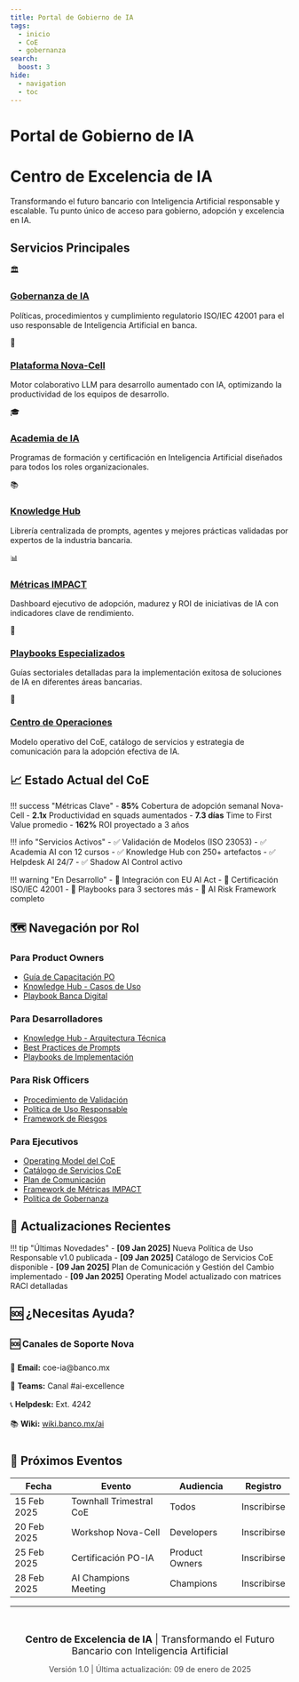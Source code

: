 ```yaml
---
title: Portal de Gobierno de IA
tags:
  - inicio
  - CoE
  - gobernanza
search:
  boost: 3
hide:
  - navigation
  - toc
---
```


# Portal de Gobierno de IA

<div class="ai-hero">
  <h1>Centro de Excelencia de IA</h1>
  <p>Transformando el futuro bancario con Inteligencia Artificial responsable y escalable. Tu punto único de acceso para gobierno, adopción y excelencia en IA.</p>
</div>

## Servicios Principales

<div class="card-grid">
  <div class="banking-card">
    <div class="card-icon">🏛️</div>
    <h3><a href="/governance/politica-uso-responsable-ia/">Gobernanza de IA</a></h3>
    <p>Políticas, procedimientos y cumplimiento regulatorio ISO/IEC 42001 para el uso responsable de Inteligencia Artificial en banca.</p>
  </div>

  <div class="banking-card">
    <div class="card-icon">🚀</div>
    <h3><a href="/knowledge-hub-guide/#arquitectura-nova-cell">Plataforma Nova-Cell</a></h3>
    <p>Motor colaborativo LLM para desarrollo aumentado con IA, optimizando la productividad de los equipos de desarrollo.</p>
  </div>

  <div class="banking-card">
    <div class="card-icon">🎓</div>
    <h3><a href="/academy/guia-capacitacion-product-owner-ia/">Academia de IA</a></h3>
    <p>Programas de formación y certificación en Inteligencia Artificial diseñados para todos los roles organizacionales.</p>
  </div>

  <div class="banking-card">
    <div class="card-icon">📚</div>
    <h3><a href="/knowledge-hub-guide/">Knowledge Hub</a></h3>
    <p>Librería centralizada de prompts, agentes y mejores prácticas validadas por expertos de la industria bancaria.</p>
  </div>

  <div class="banking-card">
    <div class="card-icon">📊</div>
    <h3><a href="/operating-model-coe/#framework-de-metricas-impact">Métricas IMPACT</a></h3>
    <p>Dashboard ejecutivo de adopción, madurez y ROI de iniciativas de IA con indicadores clave de rendimiento.</p>
  </div>

  <div class="banking-card">
    <div class="card-icon">📖</div>
    <h3><a href="/playbooks/playbook-banca-digital-ia/">Playbooks Especializados</a></h3>
    <p>Guías sectoriales detalladas para la implementación exitosa de soluciones de IA en diferentes áreas bancarias.</p>
  </div>

  <div class="banking-card">
    <div class="card-icon">🏢</div>
    <h3><a href="/operating-model-coe/">Centro de Operaciones</a></h3>
    <p>Modelo operativo del CoE, catálogo de servicios y estrategia de comunicación para la adopción efectiva de IA.</p>
  </div>
</div>

## 📈 Estado Actual del CoE

<div class="info-cards" markdown>

!!! success "Métricas Clave"
    - **85%** Cobertura de adopción semanal Nova-Cell
    - **2.1x** Productividad en squads aumentados
    - **7.3 días** Time to First Value promedio
    - **162%** ROI proyectado a 3 años

!!! info "Servicios Activos"
    - ✅ Validación de Modelos (ISO 23053)
    - ✅ Academia AI con 12 cursos
    - ✅ Knowledge Hub con 250+ artefactos
    - ✅ Helpdesk AI 24/7
    - ✅ Shadow AI Control activo

!!! warning "En Desarrollo"
    - 🚧 Integración con EU AI Act
    - 🚧 Certificación ISO/IEC 42001
    - 🚧 Playbooks para 3 sectores más
    - 🚧 AI Risk Framework completo

</div>

## 🗺️ Navegación por Rol

### Para **Product Owners**
- [Guía de Capacitación PO](/academy/guia-capacitacion-product-owner-ia/)
- [Knowledge Hub - Casos de Uso](/knowledge-hub-guide/#casos-de-uso-validados)
- [Playbook Banca Digital](/playbooks/playbook-banca-digital-ia/)

### Para **Desarrolladores**
- [Knowledge Hub - Arquitectura Técnica](/knowledge-hub-guide/#arquitectura-tecnica)
- [Best Practices de Prompts](/knowledge-hub-guide/#mejores-practicas)
- [Playbooks de Implementación](/playbooks/playbook-banca-digital-ia/#implementacion-tecnica)

### Para **Risk Officers**
- [Procedimiento de Validación](/governance/procedimiento-validacion-modelos/)
- [Política de Uso Responsable](/governance/politica-uso-responsable-ia/)
- [Framework de Riesgos](/governance/politica-uso-responsable-ia/#gestion-de-riesgos)

### Para **Ejecutivos**
- [Operating Model del CoE](/operating-model-coe/)
- [Catálogo de Servicios CoE](/catalogo-servicios-coe/)
- [Plan de Comunicación](/plan-comunicacion-coe/)
- [Framework de Métricas IMPACT](/operating-model-coe/#framework-de-metricas-impact)
- [Política de Gobernanza](/governance/politica-uso-responsable-ia/)

## 📅 Actualizaciones Recientes

!!! tip "Últimas Novedades"
    - **[09 Jan 2025]** Nueva Política de Uso Responsable v1.0 publicada
    - **[09 Jan 2025]** Catálogo de Servicios CoE disponible
    - **[09 Jan 2025]** Plan de Comunicación y Gestión del Cambio implementado
    - **[09 Jan 2025]** Operating Model actualizado con matrices RACI detalladas

## 🆘 ¿Necesitas Ayuda?

<div class="nova-card" style="margin: 2rem 0;">
  <h3>🆘 Canales de Soporte Nova</h3>
  <div class="nova-accent-border">
    <ul style="list-style: none; padding: 0;">
      <li style="padding: 0.5rem 0;">📧 <strong>Email:</strong> coe-ia@banco.mx</li>
      <li style="padding: 0.5rem 0;">💬 <strong>Teams:</strong> Canal #ai-excellence</li>
      <li style="padding: 0.5rem 0;">📞 <strong>Helpdesk:</strong> Ext. 4242</li>
      <li style="padding: 0.5rem 0;">📚 <strong>Wiki:</strong> <a href="https://wiki.banco.mx/ai">wiki.banco.mx/ai</a></li>
    </ul>
  </div>
</div>

## 🚀 Próximos Eventos

| Fecha | Evento | Audiencia | Registro |
|-------|--------|-----------|----------|
| 15 Feb 2025 | Townhall Trimestral CoE | Todos | Inscribirse |
| 20 Feb 2025 | Workshop Nova-Cell | Developers | Inscribirse |
| 25 Feb 2025 | Certificación PO-IA | Product Owners | Inscribirse |
| 28 Feb 2025 | AI Champions Meeting | Champions | Inscribirse |

---

<div class="nova-gradient-bg" style="text-align: center; margin-top: 3rem;">
  <p style="font-size: 1.1rem; margin-bottom: 0.5rem;"><strong>Centro de Excelencia de IA</strong> | Transformando el Futuro Bancario con Inteligencia Artificial</p>
  <p style="opacity: 0.8;">Versión 1.0 | Última actualización: 09 de enero de 2025</p>
</div>